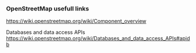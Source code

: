 
### OpenStreetMap usefull links

  https://wiki.openstreetmap.org/wiki/Component_overview

  
  Databases and data access APIs
  https://wiki.openstreetmap.org/wiki/Databases_and_data_access_APIs#apidb

